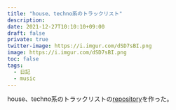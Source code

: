 ```yaml
---
title: "house、techno系のトラックリスト"
description: 
date: 2021-12-27T10:10:10+09:00
draft: false
private: true
twitter-image: https://i.imgur.com/dSD7sBI.png
image: https://i.imgur.com/dSD7sBI.png
toc: false
tags:
  - 日記
  - music
---
```


house、techno系のトラックリストの[repository](https://github.com/linquanstudio/tracklists/)を作った。
